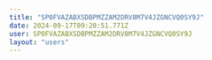 ```yaml
---
title: "SP0FVAZABXSDBPMZZAM2DRV8M7V4JZGNCVQ0SY9J"
date: 2024-09-17T09:20:51.771Z
user: SP0FVAZABXSDBPMZZAM2DRV8M7V4JZGNCVQ0SY9J
layout: "users"
---
```

    